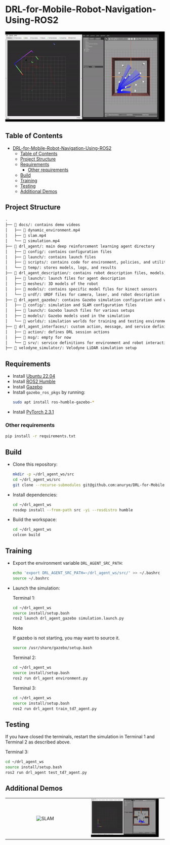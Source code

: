 # DRL-for-Mobile-Robot-Navigation-Using-ROS2

<div align="center">
  <img src="/docs/simulation.gif" alt="Simulation" />
</div>


## Table of Contents
- [DRL-for-Mobile-Robot-Navigation-Using-ROS2](#drl-for-mobile-robot-navigation-using-ros2)
  - [Table of Contents](#table-of-contents)
  - [Project Structure](#project-structure)
  - [Requirements](#requirements)
    - [Other requirements](#other-requirements)
  - [Build](#build)
  - [Training](#training)
  - [Testing](#testing)
  - [Additional Demos](#additional-demos)

## Project Structure
```txt
.
├── 📂 docs/: contains demo videos
│   ├── 📄 dynamic_environment.mp4
│   ├── 📄 slam.mp4
│   └── 📄 simulation.mp4
├── 📂 drl_agent/: main deep reinforcement learning agent directory
│   ├── 📂 config/: contains configuration files
│   ├── 📂 launch/: contains launch files
│   ├── 📂 scripts/: contains code for environment, policies, and utilities
│   └── 📂 temp/: stores models, logs, and results
├── 📂 drl_agent_description/: contains robot description files, models, and URDFs
│   ├── 📂 launch/: launch files for agent description
│   ├── 📂 meshes/: 3D models of the robot
│   ├── 📂 models/: contains specific model files for kinect sensors
│   └── 📂 urdf/: URDF files for camera, laser, and robot description
├── 📂 drl_agent_gazebo/: contains Gazebo simulation configuration and world files
│   ├── 📂 config/: simulation and SLAM configuration files
│   ├── 📂 launch/: Gazebo launch files for various setups
│   ├── 📂 models/: Gazebo models used in the simulation
│   └── 📂 worlds/: simulation worlds for training and testing environments
├── 📂 drl_agent_interfaces/: custom action, message, and service definitions
│   ├── 📂 action/: defines DRL session actions
│   ├── 📂 msg/: empty for now
│   └── 📂 srv/: service definitions for environment and robot interactions
├── 📂 velodyne_simulator/: Velodyne LiDAR simulation setup

```

## Requirements
- Install [Ubuntu 22.04](https://www.releases.ubuntu.com/jammy/)
- Install [ROS2 Humble](https://docs.ros.org/en/humble/Installation/Ubuntu-Install-Debians.html)
- Install [Gazebo](https://classic.gazebosim.org/tutorials?tut=install_ubuntu&cat=install)
- Install `gazebo_ros_pkgs` by running:
    ```bash
    sudo apt install ros-humble-gazebo-*
    ```
- Install [PyTorch 2.3.1](https://pytorch.org/get-started/locally/)

### Other requirements
```bash
pip install -r requirements.txt
```

## Build
- Clone this repository:
    ```bash
    mkdir -p ~/drl_agent_ws/src
    cd ~/drl_agent_ws/src
    git clone --recurse-submodules git@github.com:anurye/DRL-for-Mobile-Robot-Navigation-Using-ROS2.git .
    ```
- Install dependencies:
    ```bash
    cd ~/drl_agent_ws
    rosdep install --from-path src -yi --rosdistro humble
    ```
- Build the workspace:
    ```bash
    cd ~/drl_agent_ws
    colcon build
    ```

## Training
- Export the environment variable `DRL_AGENT_SRC_PATH`:
    ```bash
    echo 'export DRL_AGENT_SRC_PATH=~/drl_agent_ws/src/' >> ~/.bashrc
    source ~/.bashrc
    ```
- Launch the simulation:

    Terminal 1:
    ```bash
    cd ~/drl_agent_ws
    source install/setup.bash
    ros2 launch drl_agent_gazebo simulation.launch.py
    ```

  > [!NOTE]
  > If gazebo is not starting, you may want to source it.

    ```bash
    source /usr/share/gazebo/setup.bash 
    ```
    Terminal 2:
    ```bash
    cd ~/drl_agent_ws
    source install/setup.bash
    ros2 run drl_agent environment.py 
    ```

    Terminal 3:
    ```bash
    cd ~/drl_agent_ws
    source install/setup.bash
    ros2 run drl_agent train_td7_agent.py
    ```

## Testing
If you have closed the terminals, restart the simulation in Terminal 1 and Terminal 2 as described above.

Terminal 3:
```bash
cd ~/drl_agent_ws
source install/setup.bash
ros2 run drl_agent test_td7_agent.py
```

## Additional Demos

<table width="100%">
  <tr>
    <td align="center" width="50%">
      <img src="/docs/slam.gif" alt="SLAM" width="90%">
    </td>
    <td align="center" width="50%">
      <img src="/docs/dynamic_environment.gif" alt="Dynamic" width="90%">
    </td>
  </tr>
</table>


<!-- ```txt
@mastersthesis{Nurye-2024,
author = {Ahmed Yesuf Nurye},
title = {Mobile Robot Navigation in Dynamic Environments},
year = {2024},
month = {October},
school = {Warsaw University of Technology},
address = {Warsaw, Poland},
number = {WUT4f18e5c2cd214a9cb555f730fa440901},
keywords = {Mobile Robot Navigation, Deep Reinforcement Learning, ROS2, Gazebo},
}
``` -->
